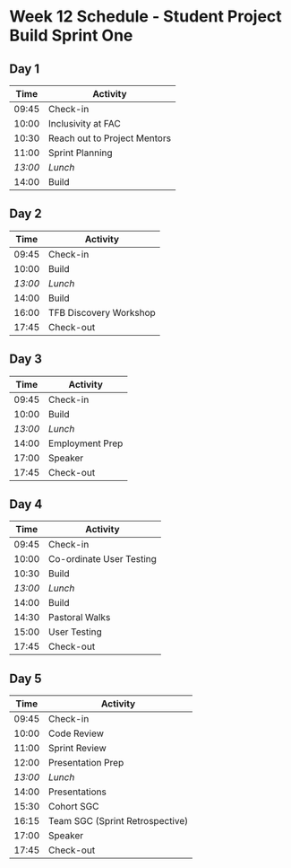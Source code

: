 # Week 12 Schedule - Student Project Build Sprint One

## Day 1

| Time    | Activity                     |
| ------- | ---------------------------- |
| 09:45   | Check-in                     |
| 10:00   | Inclusivity at FAC |
| 10:30   | Reach out to Project Mentors                        |
| 11:00 | Sprint Planning |
| _13:00_ | _Lunch_                      |
| 14:00   | Build            |


## Day 2

| Time    | Activity  |
| ------- | --------- |
| 09:45   | Check-in  |
| 10:00   | Build     |
| _13:00_ | _Lunch_   |
| 14:00 | Build |
| 16:00   | TFB Discovery Workshop       |
| 17:45   | Check-out                    |

## Day 3

| Time    | Activity        |
| ------- | --------------- |
| 09:45   | Check-in        |
| 10:00   | Build           |
| _13:00_ | _Lunch_         |
| 14:00   | Employment Prep |
| 17:00   | Speaker         |
| 17:45   | Check-out       |

## Day 4

| Time    | Activity     |
| ------- | ------------ |
| 09:45   | Check-in     |
| 10:00   | Co-ordinate User Testing        |
| 10:30 | Build
| _13:00_ | _Lunch_      |
| 14:00   | Build        |
| 14:30 | Pastoral Walks
| 15:00   | User Testing |
| 17:45   | Check-out    |

## Day 5

| Time    | Activity                        |
| ------- | ------------------------------- |
| 09:45   | Check-in                        |
| 10:00   | Code Review                     |
| 11:00   | Sprint Review                   |
| 12:00   | Presentation Prep               |
| _13:00_ | _Lunch_                         |
| 14:00   | Presentations                   |
| 15:30   | Cohort SGC                      |
| 16:15   | Team SGC (Sprint Retrospective) |
| 17:00   | Speaker                         |
| 17:45   | Check-out                       |

